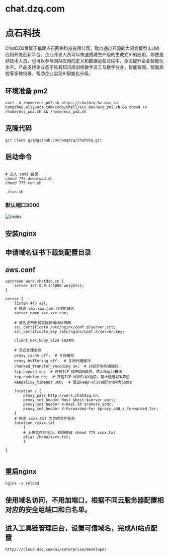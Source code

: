 # chat.dzq.com

# 点石科技
ChatDZQ隶属于福建点石网络科技有限公司，致力通过开源的大语言模型(LLM)应用开发创新平台。企业开发人员可以快速搭建生产级的生成式AI的应用。即使是非技术人员，也可以参与到AI应用的定义和数据运营过程中，全面提升企业智能化水平。产品支持企业基于私有知识库训练数字员工与数字分身，智能客服、智能质检等多种场景，帮助企业实现AI智能化升级。


## 环境准备 pm2
```shell
curl -o /home/ecs_pm2.sh https://chatdzq-hz.oss-cn-hangzhou.aliyuncs.com/code/shell/ecs_env/ecs_pm2.sh && chmod +x /home/ecs_pm2.sh && /home/ecs_pm2.sh

```

## 克隆代码
```shell
git clone git@github.com:wmqdzq/chatdzq.git
```

## 启动命令
```shell

# 进入 code 目录
chmod 775 download.sh
chmod 775 run.sh

./run.sh

```
### 默认端口3000


![index](./images/index.png)



## 安装nginx
## 申请域名证书下载到配置目录

## aws.conf
```shell
upstream work.chatdzq.cn {  
    server 127.0.0.1:3000 weight=1;
}

server {
    listen 443 ssl;
    # 修改 xxx.xxx.com 为你的域名
    server_name xxx.xxx.com;

    # 域名证书更具实际存储地址修改
    ssl_certificate /etc/nginx/conf.d/server.crt;
    ssl_certificate_key /etc/nginx/conf.d/server.key;

    client_max_body_size 1024M;

    # 流式处理支持
    proxy_cache off;  # 关闭缓存
    proxy_buffering off;  # 关闭代理缓冲
    chunked_transfer_encoding on;  # 开启分块传输编码
    tcp_nopush on;  # 开启TCP NOPUSH选项，禁止Nagle算法
    tcp_nodelay on;  # 开启TCP NODELAY选项，禁止延迟ACK算法
    keepalive_timeout 300;  # 设定keep-alive超时时间为65秒s

    location / {
		proxy_pass http://work.chatdzq.cn;
		proxy_set_header Host $host:$server_port;
		proxy_set_header X-Real-IP $remote_addr;
        proxy_set_header X-Forwarded-For $proxy_add_x_forwarded_for;
    }
    # 修改 xxxx.txt 为你的文件名称
    location /xxxx.txt
        {
        # 上传文件的地址。权限修改 chmod 775 xxxx.txt
        alias /home/xxxx.txt;
        }

}


```

## 重启nginx 
```shell
nginx -s reload
```

## 使用域名访问，不用加端口，根据不同云服务器配置相对应的安全组端口和白名单。

## 进入工具链管理后台，设置可信域名，完成AI站点配置
```shell
https://cloud.dzq.com/ai/enterprise/developer
```